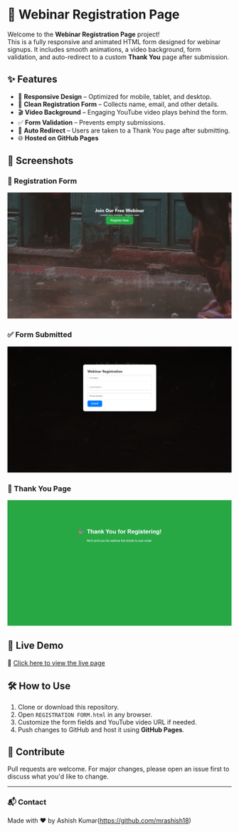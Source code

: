 # 🎥 Webinar Registration Page

Welcome to the **Webinar Registration Page** project!  
This is a fully responsive and animated HTML form designed for webinar signups. It includes smooth animations, a video background, form validation, and auto-redirect to a custom **Thank You** page after submission.

## ✨ Features

- 📱 **Responsive Design** – Optimized for mobile, tablet, and desktop.
- 🧾 **Clean Registration Form** – Collects name, email, and other details.
- 🎬 **Video Background** – Engaging YouTube video plays behind the form.
- ✅ **Form Validation** – Prevents empty submissions.
- 🔀 **Auto Redirect** – Users are taken to a Thank You page after submitting.
- 🌐 **Hosted on GitHub Pages**

## 📸 Screenshots

### 📝 Registration Form
![Registration Form](./preview1.png)

### ✅ Form Submitted
![Form Submitted](./preview2.png)

### 🙏 Thank You Page
![Thank You Page](./preview3.png)


## 🚀 Live Demo

🔗 [Click here to view the live page](https://github.com/mrashish18/WEBINAR-LOGIN-PAGE)

## 🛠️ How to Use

1. Clone or download this repository.
2. Open `REGISTRATION FORM.html` in any browser.
3. Customize the form fields and YouTube video URL if needed.
4. Push changes to GitHub and host it using **GitHub Pages**.

## 🤝 Contribute

Pull requests are welcome. For major changes, please open an issue first to discuss what you'd like to change.

---

### 📬 Contact

Made with ❤️ by Ashish Kumar(https://github.com/mrashish18)
